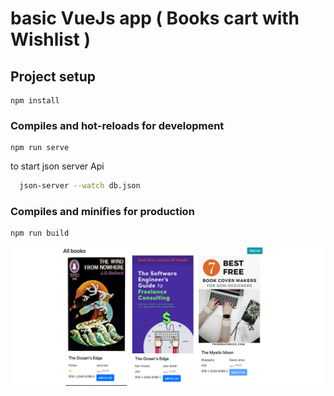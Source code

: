 # basic VueJs app ( Books cart with Wishlist )

## Project setup
```
npm install
```

### Compiles and hot-reloads for development
```
npm run serve
```
to start json server Api 

```bash
  json-server --watch db.json

```
### Compiles and minifies for production
```
npm run build
```

![alt text](https://github.com/Peter2s/vueJs-labs-iti/blob/main/Screenshot%202023-04-30%20at%2010.01.23%20PM.png)




